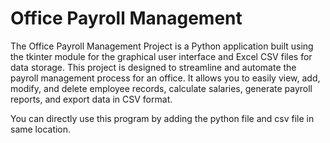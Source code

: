 # Office Payroll Management

The Office Payroll Management Project is a Python application built using the tkinter module for the graphical user interface and Excel CSV files for data storage. This project is designed to streamline and automate the payroll management process for an office. It allows you to easily view, add, modify, and delete employee records, calculate salaries, generate payroll reports, and export data in CSV format.

You can directly use this program by adding the python file and csv file in same location.
